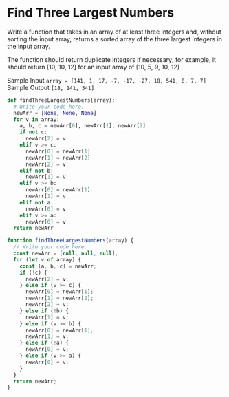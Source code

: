# Find Three Largest Numbers

Write a function that takes in an array of at least three integers and,
without sorting the input array, returns a sorted array of the three largest
integers in the input array.

The function should return duplicate integers if necessary; for example, it
should return [10, 10, 12] for an input array of [10, 5, 9, 10, 12]

Sample Input
`array = [141, 1, 17, -7, -17, -27, 18, 541, 8, 7, 7]`
Sample Output
`[18, 141, 541]`

```python
def findThreeLargestNumbers(array):
  # Write your code here.
  newArr = [None, None, None]
  for v in array:
    a, b, c = newArr[0], newArr[1], newArr[2]
    if not c:
      newArr[2] = v
    elif v >= c:
      newArr[0] = newArr[1]
      newArr[1] = newArr[2]
      newArr[2] = v
    elif not b:
      newArr[1] = v
    elif v >= b:
      newArr[0] = newArr[1]
      newArr[1] = v
    elif not a:
      newArr[0] = v
    elif v >= a:
      newArr[0] = v
  return newArr
```

```javascript
function findThreeLargestNumbers(array) {
  // Write your code here.
  const newArr = [null, null, null];
  for (let v of array) {
    const [a, b, c] = newArr;
    if (!c) {
      newArr[2] = v;
    } else if (v >= c) {
      newArr[0] = newArr[1];
      newArr[1] = newArr[2];
      newArr[2] = v;
    } else if (!b) {
      newArr[1] = v;
    } else if (v >= b) {
      newArr[0] = newArr[1];
      newArr[1] = v;
    } else if (!a) {
      newArr[0] = v;
    } else if (v >= a) {
      newArr[0] = v;
    }
  }
  return newArr;
}
```
